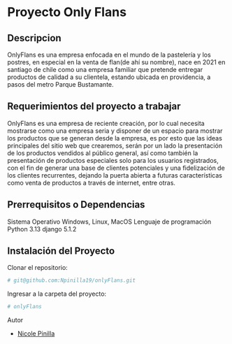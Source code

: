 # Proyecto Only Flans

## Descripcion

OnlyFlans es una empresa enfocada en el mundo de la pastelería y los postres, en especial en la venta de flan(de ahí
su nombre), nace en 2021 en santiago de chile como una empresa familiar que pretende entregar productos de calidad a su clientela, estando ubicada en providencia, a pasos del metro Parque Bustamante.

## Requerimientos del proyecto a trabajar 

OnlyFlans es una empresa de reciente creación, por lo cual necesita mostrarse como una empresa seria y disponer de un espacio para mostrar los productos que se generan desde la empresa, es por esto que las ideas principales del sitio web que crearemos, serán por un lado la presentación de los productos vendidos al público general, así como también la presentación de productos especiales solo para los usuarios registrados, con el fin de generar una base de clientes potenciales y una fidelización de los clientes recurrentes, dejando la puerta abierta a futuras características como venta de productos a través de internet, entre otras.

## Prerrequisitos o Dependencias

Sistema Operativo Windows, Linux, MacOS
Lenguaje de programación Python 3.13
django 5.1.2

## Instalación del Proyecto

Clonar el repositorio:

```bash
# git@github.com:Npinilla19/onlyFlans.git
```

Ingresar a la carpeta del proyecto:

```bash
# onlyFlans
```

Autor

- [Nicole Pinilla](https://github.com/Npinilla19)